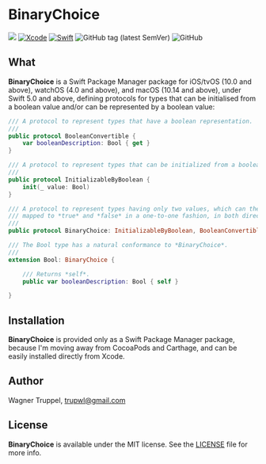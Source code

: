 # BinaryChoice
![](https://img.shields.io/badge/platforms-iOS%2010%20%7C%20tvOS%2010%20%7C%20watchOS%204%20%7C%20macOS%2010.14-red)
[![Xcode](https://img.shields.io/badge/Xcode-11-blueviolet.svg)](https://developer.apple.com/xcode)
[![Swift](https://img.shields.io/badge/Swift-5.0-orange.svg)](https://swift.org)
![GitHub tag (latest SemVer)](https://img.shields.io/github/v/tag/wltrup/BinaryChoice)
![GitHub](https://img.shields.io/github/license/wltrup/BinaryChoice/LICENSE)

## What

**BinaryChoice** is a Swift Package Manager package for iOS/tvOS (10.0 and above), watchOS (4.0 and above), and macOS (10.14 and above), under Swift 5.0 and above,  defining protocols for types that can be initialised from a boolean value and/or can be represented by a boolean value:
```swift
/// A protocol to represent types that have a boolean representation.
///
public protocol BooleanConvertible {
    var booleanDescription: Bool { get }
}

/// A protocol to represent types that can be initialized from a boolean value.
///
public protocol InitializableByBoolean {
    init(_ value: Bool)
}

/// A protocol to represent types having only two values, which can then be
/// mapped to *true* and *false* in a one-to-one fashion, in both directions.
///
public protocol BinaryChoice: InitializableByBoolean, BooleanConvertible {}

/// The Bool type has a natural conformance to *BinaryChoice*.
///
extension Bool: BinaryChoice {

    /// Returns *self*.
    public var booleanDescription: Bool { self }

}
```

## Installation

**BinaryChoice** is provided only as a Swift Package Manager package, because I'm moving away from CocoaPods and Carthage, and can be easily installed directly from Xcode.

## Author

Wagner Truppel, trupwl@gmail.com

## License

**BinaryChoice** is available under the MIT license. See the [LICENSE](./LICENSE) file for more info.
